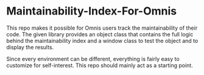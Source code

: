 # Maintainability-Index-For-Omnis
This repo makes it possible for Omnis users track the maintainability of their code. The given library provides an object class that contains the full logic behind the maintainability index and a window class to test the object and to display the results.

Since every environment can be different, everything is fairly easy to customize for self-interest. This repo should mainly act as a starting point.
